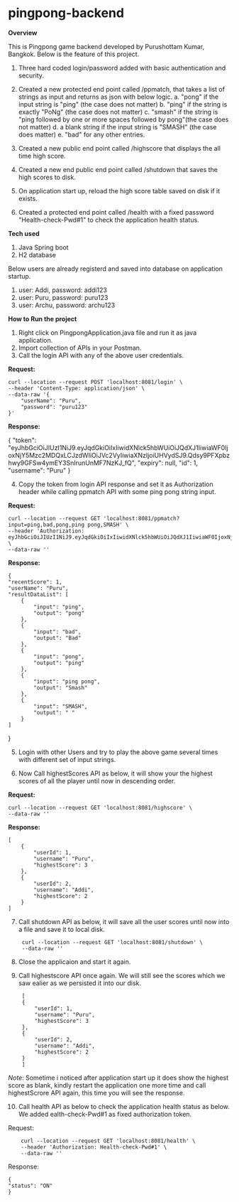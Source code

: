 # pingpong-backend

**Overview**

This is Pingpong game backend developed by Purushottam Kumar, Bangkok.
Below is the feature of this project.

1. Three hard coded login/password added with basic authentication and security.

2. Created a new protected end point called /ppmatch, that takes a list of strings as input and returns as json with below logic.
    a. "pong" if the input string is "ping" (the case does not matter)
    b. "ping" if the string is exactly "PoNg" (the case does not matter)
    c. "smash" if the string is "ping followed by one or more spaces followed by pong"(the case does not matter)
    d. a blank string if the input string is "SMASH" (the case does matter)
    e. "bad" for any other entries.

3. Created a new public end point called /highscore that displays the all time high score.

4. Created a new end public end point called /shutdown that saves the high scores to disk.

5. On application start up, reload the high score table saved on disk if it exists. 

6. Created a protected end point called /health with a fixed password "Health-check-Pwd#1" to check the application health status.

**Tech used**

1. Java Spring boot
2. H2 database

Below users are already registerd and saved into database on application startup.

1. user: Addi, password: addi123
2. user: Puru, password: puru123
3. user: Archu, password: archu123

**How to Run the project**

1. Right click on PingpongApplication.java file and run it as java application.
2. Import collection of APIs in your Postman.
3. Call the login API with any of the above user credentials.

**Request:**

    curl --location --request POST 'localhost:8081/login' \
    --header 'Content-Type: application/json' \
    --data-raw '{
        "userName": "Puru",
        "password": "puru123"
    }'

**Response:**

{
    "token": "eyJhbGciOiJIUzI1NiJ9.eyJqdGkiOiIxIiwidXNlck5hbWUiOiJQdXJ1IiwiaWF0IjoxNjY5Mzc2MDQxLCJzdWIiOiJVc2VyIiwiaXNzIjoiUHVydSJ9.Qdsy9PFXpbzhwy9GFSw4ymEY3SnIrunUnMF7NzKJ_fQ",
    "expiry": null,
    "id": 1,
    "username": "Puru"
}

4. Copy the token from login API response and set it as Authorization header while calling ppmatch API with some ping pong string input.

**Request:**

    curl --location --request GET 'localhost:8081/ppmatch?input=ping,bad,pong,ping pong,SMASH' \
    --header 'Authorization: eyJhbGciOiJIUzI1NiJ9.eyJqdGkiOiIxIiwidXNlck5hbWUiOiJQdXJ1IiwiaWF0IjoxNjY5Mzc2MDQxLCJzdWIiOiJVc2VyIiwiaXNzIjoiUHVydSJ9.Qdsy9PFXpbzhwy9GFSw4ymEY3SnIrunUnMF7NzKJ_fQ' \
    --data-raw ''

**Response:**

    {
    "recentScore": 1,
    "userName": "Puru",
    "resultDataList": [
        {
            "input": "ping",
            "output": "pong"
        },
        {
            "input": "bad",
            "output": "Bad"
        },
        {
            "input": "pong",
            "output": "ping"
        },
        {
            "input": "ping pong",
            "output": "Smash"
        },
        {
            "input": "SMASH",
            "output": " "
        }
    ]
}

5. Login with other Users and try to play the above game several times with different set of input strings.

6. Now Call highestScores API as below, it will show your the highest scores of all the player until now in descending order.

**Request:**

    curl --location --request GET 'localhost:8081/highscore' \
    --data-raw ''

**Response:**

    [
        {
            "userId": 1,
            "username": "Puru",
            "highestScore": 3
        },
        {
            "userId": 2,
            "username": "Addi",
            "highestScore": 2
        }
    ]

7. Call shutdown API as below, it will save all the user scores until now into a file and save it to local disk.

        curl --location --request GET 'localhost:8081/shutdown' \
        --data-raw ''

8. Close the applicaion and start it again.

9. Call highestscore API once again. We will still see the scores which we saw ealier as we persisted it into our disk.

        [
        {
            "userId": 1,
            "username": "Puru",
            "highestScore": 3
        },
        {
            "userId": 2,
            "username": "Addi",
            "highestScore": 2
        }
        ]
  _Note_: Sometime i noticed after application start up it does show the highest score as blank, kindly restart the application one more time and call highestScrore API again, this time you will see the response.

10. Call health API as below to check the application health status as below. We added ealth-check-Pwd#1 as fixed authorization token.

Request:

        curl --location --request GET 'localhost:8081/health' \
        --header 'Authorization: Health-check-Pwd#1' \
        --data-raw ''
     
Response:

    {
    "status": "ON"
    }
